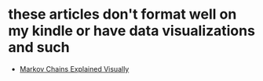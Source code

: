 # these articles don't format well on my kindle or have data visualizations and such


* [Markov Chains Explained Visually](http://setosa.io/ev/markov-chains/)
